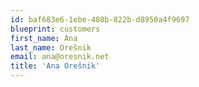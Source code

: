 ```yaml
---
id: baf683e6-1ebe-408b-822b-d8950a4f9697
blueprint: customers
first_name: Ana
last_name: Orešnik
email: ana@oresnik.net
title: 'Ana Orešnik'
---
```

